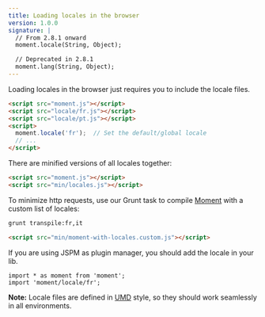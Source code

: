 ```yaml
---
title: Loading locales in the browser
version: 1.0.0
signature: |
  // From 2.8.1 onward
  moment.locale(String, Object);

  // Deprecated in 2.8.1
  moment.lang(String, Object);
---
```



Loading locales in the browser just requires you to include the locale files.

```html
<script src="moment.js"></script>
<script src="locale/fr.js"></script>
<script src="locale/pt.js"></script>
<script>
  moment.locale('fr');  // Set the default/global locale
  // ...
</script>
```

There are minified versions of all locales together:

```html
<script src="moment.js"></script>
<script src="min/locales.js"></script>
```

To minimize http requests, use our Grunt task to compile [Moment](https://github.com/moment/moment/) with a custom list of locales:

```bash
grunt transpile:fr,it
```

```html
<script src="min/moment-with-locales.custom.js"></script>
```

If you are using JSPM as plugin manager, you should add the locale in your lib.

```
import * as moment from 'moment';
import 'moment/locale/fr';
```

**Note:** Locale files are defined in [UMD](https://github.com/umdjs/umd) style, so they should work seamlessly in all environments.
